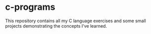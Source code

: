 # c-programs
This repository contains all my C language exercises and some small projects demonstrating the concepts I've learned.
